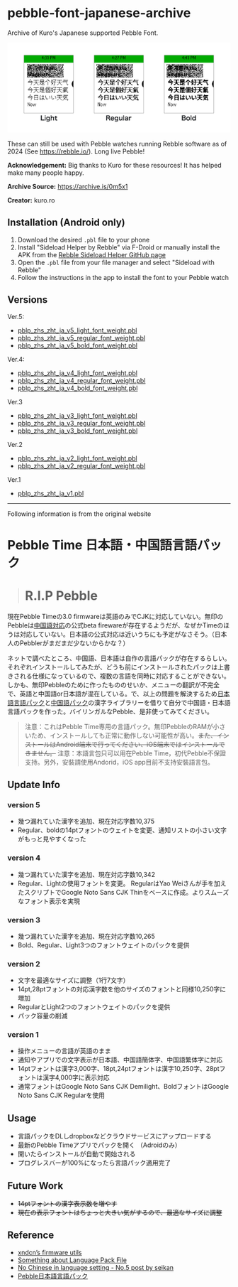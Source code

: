 # pebble-font-japanese-archive
Archive of Kuro's Japanese supported Pebble Font.

![Screenshot of the Japanese pebble font example in three font weights](./japanese-pebble-font.png)

These can still be used with Pebble watches running Rebble software as of 2024 (See https://rebble.io/). Long live Pebble!

**Acknowledgement:** Big thanks to Kuro for these resources! It has helped make many people happy.

**Archive Source:** https://archive.is/0m5x1

**Creator:** kuro.ro

## Installation (Android only)

1. Download the desired `.pbl` file to your phone
2. Install "Sideload Helper by Rebble" via F-Droid or manually install the APK from the [Rebble Sideload Helper GitHub page](https://github.com/pebble-dev/rebble-sideloader/releases/tag/v1.4)
3. Open the `.pbl` file from your file manager and select "Sideload with Rebble"
4. Follow the instructions in the app to install the font to your Pebble watch

## Versions

Ver.5:
- [pblp_zhs_zht_ja_v5_light_font_weight.pbl](https://www.dropbox.com/s/mk1e21f917fxn56/pblp_zhs_zht_ja_v5_light.pbl?dl=0)
- [pblp_zhs_zht_ja_v5_regular_font_weight.pbl](https://www.dropbox.com/s/szcuu1h25hk4rre/pblp_zhs_zht_ja_v5_regular.pbl?dl=0)
- [pblp_zhs_zht_ja_v5_bold_font_weight.pbl](https://www.dropbox.com/s/ep76dhllzwzsd6v/pblp_zhs_zht_ja_v5_bold.pbl?dl=0)

Ver.4:
- [pblp_zhs_zht_ja_v4_light_font_weight.pbl](https://www.dropbox.com/s/7e8frttdj6fcds5/pblp_zhs_zht_ja_v4_light.pbl?dl=0)
- [pblp_zhs_zht_ja_v4_regular_font_weight.pbl](https://www.dropbox.com/s/5qjocmbvo6vhtba/pblp_zhs_zht_ja_v4_regular.pbl?dl=0)
- [pblp_zhs_zht_ja_v4_bold_font_weight.pbl](https://www.dropbox.com/s/hmogqkleocna7r0/pblp_zhs_zht_ja_v4_bold.pbl?dl=0)

Ver.3
- [pblp_zhs_zht_ja_v3_light_font_weight.pbl](https://www.dropbox.com/s/5y76ily84itbwd0/pblp_zhs_zht_ja_v3_light.pbl?dl=0)
- [pblp_zhs_zht_ja_v3_regular_font_weight.pbl](https://www.dropbox.com/s/dwldkqb97zj227o/pblp_zhs_zht_ja_v3_regular.pbl?dl=0)
- [pblp_zhs_zht_ja_v3_bold_font_weight.pbl](https://www.dropbox.com/s/datatl0nb4u6con/pblp_zhs_zht_ja_v3_bold.pbl?dl=0)

Ver.2
- [pblp_zhs_zht_ja_v2_light_font_weight.pbl](https://www.dropbox.com/s/hh45kt7aha6ikjf/pblp_zhs_zht_ja_v2_light.pbl?dl=0)
- [pblp_zhs_zht_ja_v2_regular_font_weight.pbl](https://www.dropbox.com/s/qum1jide0w31v21/pblp_zhs_zht_ja_v2_regular.pbl?dl=0)

Ver.1
- [pblp_zhs_zht_ja_v1.pbl](https://www.dropbox.com/s/sl2pkmbraruycxo/pblp_zhs_zht_ja_v1.pbl?dl=0)

---

Following information is from the original website

# Pebble Time 日本語・中国語言語パック

> # R.I.P Pebble

現在Pebble Timeの3.0 firmwareは英語のみでCJKに対応していない。無印のPebbleは[中国語対応](https://blog.getpebble.com/2015/03/17/chn-localized/)の公式beta firewareが存在するようだが、なぜかTimeのほうは対応していない。日本語の公式対応は近いうちにも予定がなさそう。（日本人のPebblerがまだまだ少ないからかな？）

ネットで調べたところ、中国語、日本語は自作の言語パックが存在するらしい。それぞれインストールしてみたが、どうも前にインストールされたパックは上書きされる仕様になっているので、複数の言語を同時に対応することができない。しかも、無印Pebbleのために作ったもののせいか、メニューの翻訳が不完全で、英語と中国語or日本語が混在している。で、以上の問題を解決するため[日本語言語パック](https://wh.to/pebble/index_jp.html)と[中国語パック](https://forums.getpebble.com/discussion/21442/no-chinese-in-language-setting/p1)の漢字ライブラリーを借りて自分で中国語・日本語言語パックを作った。バイリンガルなPebble、是非使ってみてください。

> 注意：これはPebble Time専用の言語パック。無印PebbleのRAMが小さいため、インストールしても正常に動作しない可能性が高い。~~また、インストールはAndroid端末で行ってください、iOS端末ではインストールできません。~~
> 注意：本語言包只可以用在Pebble Time，初代Pebble不保證支持。另外，安裝請使用Andorid，iOS app目前不支持安裝語言包。

## Update Info

### version 5
- 幾つ漏れていた漢字を追加、現在対応字数10,375
- Regular、boldの14ptフォントのウェイトを変更、通知リストの小さい文字がもっと見やすくなった

### version 4
- 幾つ漏れていた漢字を追加、現在対応字数10,342
- Regular、Lightの使用フォントを変更。 RegularはYao Weiさんが手を加えたスクリプトでGoogle Noto Sans CJK Thinをベースに作成。よりスムーズなフォント表示を実現

### version 3
- 幾つ漏れていた漢字を追加、現在対応字数10,265
- Bold、Regular、Light3つのフォントウェイトのパックを提供

### version 2
- 文字を最適なサイズに調整（1行7文字）
- 14pt,28ptフォントの対応漢字数を他のサイズのフォントと同様10,250字に増加
- RegularとLight2つのフォントウェイトのパックを提供
- パック容量の削減

### version 1
- 操作メニューの言語が英語のまま
- 通知やアプリでの文字表示が日本語、中国語簡体字、中国語繁体字に対応
- 14ptフォントは漢字3,000字、18pt,24ptフォントは漢字10,250字、28ptフォントは漢字4,000字に表示対応
- 通常フォントはGoogle Noto Sans CJK Demilight、BoldフォントはGoogle Noto Sans CJK Regularを使用

## Usage
- 言語パックをDLしdropboxなどクラウドサービスにアップロードする
- 最新のPebble Timeアプリでパックを開く （Adroidのみ）
- 開いたらインストールが自動で開始される
- プログレスバーが100%になったら言語パック適用完了

## Future Work
- ~~14ptフォントの漢字表示数を増やす~~
- ~~現在の表示フォントはちょっと大きい気がするので、最適なサイズに調整~~

## Reference
- [xndcn’s firmware utils](https://github.com/xndcn/pebble-firmware-utils)
- [Something about Language Pack File](https://forums.getpebble.com/discussion/21716/something-about-language-pack-file%23latest)
- [No Chinese in language setting - No.5 post by seikan](https://forums.getpebble.com/discussion/21442/no-chinese-in-language-setting/p1)
- [Pebble日本語言語パック](https://wh.to/pebble/index_jp.html)
